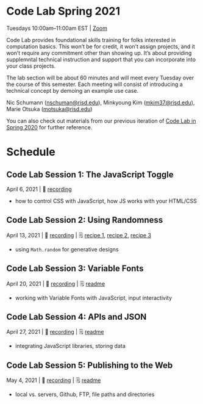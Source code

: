 # Code Lab Spring 2021

Tuesdays 10:00am–11:00am EST | [Zoom](https://risd.zoom.us/j/299845160)

Code Lab provides foundational skills training for folks interested in computation basics. This won’t be for credit, it won’t assign projects, and it won’t require any commitment other than showing up. It’s about providing supplemntal technical instruction and support that you can incorporate into your class projects.

The lab section will be about 60 minutes and will meet every Tuesday over the course of this semester. Each meeting will consist of introducing a technical concept by demoing an example use case.

Nic Schumann (nschuman@risd.edu),
Minkyoung Kim (mkim37@risd.edu),
Marie Otsuka (motsuka@risd.edu)

You can also check out materials from our previous iteration of [Code Lab in Spring 2020](https://github.com/RISD-Code-Lab/spring2020) for further reference.

# Schedule

## Code Lab Session 1: The JavaScript Toggle
April 6, 2021  |  🎥 [recording](https://risd.hosted.panopto.com/Panopto/Pages/Viewer.aspx?id=2d2d218b-8ca4-498b-bdef-ad020100da7f)
- how to control CSS with JavaScript, how JS works with your HTML/CSS


## Code Lab Session 2: Using Randomness
April 13, 2021  |  🎥 [recording](https://risd.hosted.panopto.com/Panopto/Pages/Viewer.aspx?id=4a6a02bf-8f62-495e-aebd-ad0900ff643c) | 🗒 [recipe 1](https://github.com/RISD-Code-Lab/spring2021/blob/main/session-02/demo-random-sentences/RECIPE.md), [recipe 2](https://github.com/RISD-Code-Lab/spring2021/blob/main/session-02/demo-random-cube/RECIPE.md), [recipe 3](https://github.com/RISD-Code-Lab/spring2021/blob/main/session-02/demo-random-walk/RECIPE.md)
- using  `Math.random` for generative designs

## Code Lab Session 3: Variable Fonts
April 20, 2021 | 🎥 [recording](https://risd.hosted.panopto.com/Panopto/Pages/Viewer.aspx?id=354d95e4-8a96-4ae9-8b0f-ad1001236c9d) | 🗒 [readme](https://github.com/RISD-Code-Lab/spring2021/tree/main/session-03)
- working with Variable Fonts with JavaScript, input interactivity

## Code Lab Session 4: APIs and JSON
April 27, 2021 | 🎥 [recording](https://risd.hosted.panopto.com/Panopto/Pages/Viewer.aspx?id=2b18b084-de0e-427f-860b-ad1700fa15bb) | 🗒 [readme](https://github.com/RISD-Code-Lab/spring2021/tree/main/session-04)
- integrating JavaScript libraries, storing data

## Code Lab Session 5: Publishing to the Web
May 4, 2021 | 🎥 [recording](https://drive.google.com/open?id=1qDX1-zQ7J_EWG5QSJ3y_A24N1JRm9pdP) | 🗒 [readme](https://github.com/RISD-Code-Lab/spring2021/tree/main/session-05)
- local vs. servers, Github, FTP, file paths and directories


